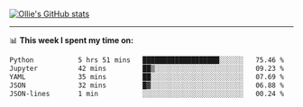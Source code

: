 <!--
**icedpanda/icedpanda** is a ✨ _special_ ✨ repository because its `README.md` (this file) appears on your GitHub profile.

Here are some ideas to get you started:

- 🔭 I’m currently working on ...
- 🌱 I’m currently learning ...
- 👯 I’m looking to collaborate on ...
- 🤔 I’m looking for help with ...
- 💬 Ask me about ...
- 📫 How to reach me: ...
- 😄 Pronouns: ...
- ⚡ Fun fact: ...
-->
[![Ollie's GitHub stats](https://github-readme-stats-icedpanda.vercel.app/api?username=icedpanda&count_private=true&show_icons=true)](https://github.com/icedpanda)

---
📊 **This week I spent my time on:**
<!--START_SECTION:waka-->

```txt
Python           5 hrs 51 mins   ███████████████████░░░░░░   75.46 %
Jupyter          42 mins         ██▒░░░░░░░░░░░░░░░░░░░░░░   09.23 %
YAML             35 mins         ██░░░░░░░░░░░░░░░░░░░░░░░   07.69 %
JSON             32 mins         █▓░░░░░░░░░░░░░░░░░░░░░░░   06.88 %
JSON-lines       1 min           ░░░░░░░░░░░░░░░░░░░░░░░░░   00.24 %
```

<!--END_SECTION:waka-->
